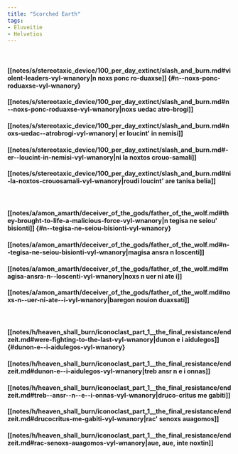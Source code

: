 ```yaml
---
title: "Scorched Earth"
tags:
- Eluveitie
- Helvetios
---
```

&nbsp;
#### [[notes/s/stereotaxic_device/100_per_day_extinct/slash_and_burn.md#violent-leaders-vyl-wnanory|n  noxs ponc ro-duaxse]] {#n--noxs-ponc-roduaxse-vyl-wnanory}
#### [[notes/s/stereotaxic_device/100_per_day_extinct/slash_and_burn.md#n--noxs-ponc-roduaxse-vyl-wnanory|noxs uedac  atro-brogi]]
#### [[notes/s/stereotaxic_device/100_per_day_extinct/slash_and_burn.md#noxs-uedac--atrobrogi-vyl-wnanory| er  loucint' in nemisi]]
#### [[notes/s/stereotaxic_device/100_per_day_extinct/slash_and_burn.md#-er--loucint-in-nemisi-vyl-wnanory|ni la noxtos crouo-samali]]
#### [[notes/s/stereotaxic_device/100_per_day_extinct/slash_and_burn.md#ni-la-noxtos-crouosamali-vyl-wnanory|roudi loucint' are tanisa belia]]
&nbsp;
#### [[notes/a/amon_amarth/deceiver_of_the_gods/father_of_the_wolf.md#they-brought-to-life-a-malicious-force-vyl-wnanory|n  tegisa ne seiou' bisionti]] {#n--tegisa-ne-seiou-bisionti-vyl-wnanory}
#### [[notes/a/amon_amarth/deceiver_of_the_gods/father_of_the_wolf.md#n--tegisa-ne-seiou-bisionti-vyl-wnanory|magisa ansra n  loscenti]]
#### [[notes/a/amon_amarth/deceiver_of_the_gods/father_of_the_wolf.md#magisa-ansra-n--loscenti-vyl-wnanory|noxs n  uer ni ate  i]]
#### [[notes/a/amon_amarth/deceiver_of_the_gods/father_of_the_wolf.md#noxs-n--uer-ni-ate--i-vyl-wnanory|baregon nouion duaxsati]]
&nbsp;
#### [[notes/h/heaven_shall_burn/iconoclast_part_1__the_final_resistance/endzeit.md#were-fighting-to-the-last-vyl-wnanory|dunon e  i aidulegos]] {#dunon-e--i-aidulegos-vyl-wnanory}
#### [[notes/h/heaven_shall_burn/iconoclast_part_1__the_final_resistance/endzeit.md#dunon-e--i-aidulegos-vyl-wnanory|treb  ansr  n  e  i onnas]]
#### [[notes/h/heaven_shall_burn/iconoclast_part_1__the_final_resistance/endzeit.md#treb--ansr--n--e--i-onnas-vyl-wnanory|druco-critus me gabiti]]
#### [[notes/h/heaven_shall_burn/iconoclast_part_1__the_final_resistance/endzeit.md#drucocritus-me-gabiti-vyl-wnanory|rac' senoxs auagomos]]
#### [[notes/h/heaven_shall_burn/iconoclast_part_1__the_final_resistance/endzeit.md#rac-senoxs-auagomos-vyl-wnanory|aue, aue, inte noxtin]]
